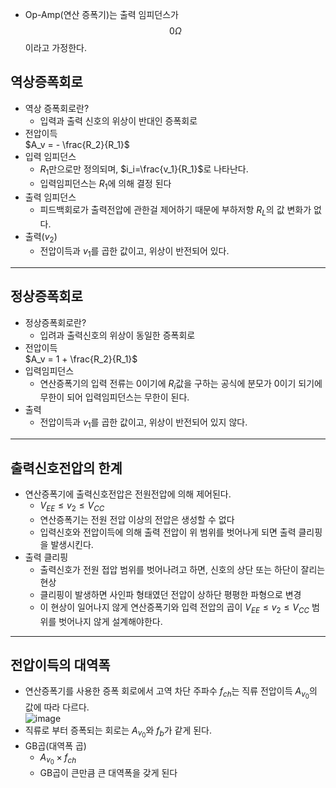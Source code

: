 - Op-Amp(연산 증폭기)는 출력 임피던스가 $$0Ω$$이라고 가정한다.
## 역상증폭회로
- 역상 증폭회로란?
  - 입력과 출력 신호의 위상이 반대인 증폭회로
- 전압이득 <br> $A_v = - \frac{R_2}{R_1}$
- 입력 임피던스
  - $R_1$만으로만 정의되며, $i_i=\frac{v_1}{R_1}$로 나타난다.
  - 입력임피던스는 $R_1$에 의해 결정 된다
- 출력 임피던스
  - 피드백회로가 출력전압에 관한걸 제어하기 때문에 부하저항 $R_L$의 값 변화가 없다.
- 출력($v_2$)
  - 전압이득과 $v_1$를 곱한 값이고, 위상이 반전되어 있다.
 ---
## 정상증폭회로
- 정상증폭회로란?
  - 입려과 출력신호의 위상이 동일한 증폭회로
- 전압이득 <br> $A_v = 1 + \frac{R_2}{R_1}$
- 입력임피던스
  - 연산증폭기의 입력 전류는 0이기에 $R_i$값을 구하는 공식에 분모가 0이기 되기에 무한이 되어 입력임피던스는 무한이 된다.
- 출력
  - 전압이득과 $v_1$를 곱한 값이고, 위상이 반전되어 있지 않다.
---
## 출력신호전압의 한계
- 연산증폭기에 출력신호전압은 전원전압에 의해 제어된다.
  - $V_{EE} ≤ v_2 ≤ V_{CC}$
  - 연산증폭기는 전원 전압 이상의 전압은 생성할 수 없다
  - 입력신호와 전압이득에 의해 출력 전압이 위 범위를 벗어나게 되면 출력 클리핑을 발생시킨다.
- 출력 클리핑
  - 출력신호가 전원 접압 범위를 벗어나려고 하면, 신호의 상단 또는 하단이 잘리는 현상
  - 클리핑이 발생하면 사인파 형태였던 전압이 상하단 평평한 파형으로 변경
  - 이 현상이 일어나지 않게 연산증폭기와 입력 전압의 곱이 $V_{EE} ≤ v_2 ≤ V_{CC}$ 범위를 벗어나지 않게 설계해야한다.
 ---

## 전압이득의 대역폭
- 연산증폭기를 사용한 증폭 회로에서 고역 차단 주파수 $f_{ch}$는 직류 전압이득 $A_{v_0}$의 값에 따라 다르다.<br>
![image](https://github.com/user-attachments/assets/00b95988-ffc4-442f-90ab-a2042493f5c8)
- 직류로 부터 증폭되는 회로는 $A_{v_0}$와 $f_b$가 같게 된다. 
- GB곱(대역폭 곱)
  - $A_{v_0} × f_{ch}$
  - GB곱이 큰만큼 큰 대역폭을 갖게 된다
